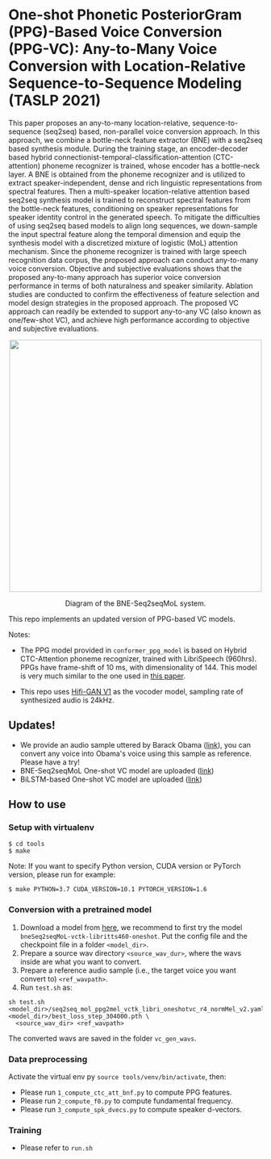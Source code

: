 # One-shot Phonetic PosteriorGram (PPG)-Based Voice Conversion (PPG-VC): Any-to-Many Voice Conversion with Location-Relative Sequence-to-Sequence Modeling (TASLP 2021)

This paper proposes an any-to-many location-relative, sequence-to-sequence (seq2seq) based, non-parallel voice conversion approach. In this approach, we combine a bottle-neck feature extractor (BNE) with a seq2seq based synthesis module. During the training stage, an encoder-decoder based hybrid connectionist-temporal-classification-attention (CTC-attention) phoneme recognizer is trained, whose encoder has a bottle-neck layer. A BNE is obtained from the phoneme recognizer and is utilized to extract speaker-independent, dense and rich linguistic representations from spectral features. Then a multi-speaker location-relative attention based seq2seq synthesis model is trained to reconstruct spectral features from the bottle-neck features, conditioning on speaker representations for speaker identity control in the generated speech. To mitigate the difficulties of using seq2seq based models to align long sequences, we down-sample the input spectral feature along the temporal dimension and equip the synthesis model with a discretized mixture of logistic (MoL) attention mechanism. Since the phoneme recognizer is trained with large speech recognition data corpus, the proposed approach can conduct any-to-many voice conversion. Objective and subjective evaluations shows that the proposed any-to-many approach has superior voice conversion performance in terms of both naturalness and speaker similarity. Ablation studies are conducted to confirm the effectiveness of feature selection and model design strategies in the proposed approach. The proposed VC approach can readily be extended to support any-to-any VC (also known as one/few-shot VC), and achieve high performance according to objective and subjective evaluations.

<p align="center">
	<img src='./figs/seq2seq_bnf2mel.png' width=500 >
</p>
<p align="center">
Diagram of the BNE-Seq2seqMoL system.
</p>


This repo implements an updated version of PPG-based VC models.

Notes:

- The PPG model provided in `conformer_ppg_model` is based on Hybrid CTC-Attention phoneme recognizer, trained with LibriSpeech (960hrs). PPGs have frame-shift of 10 ms, with dimensionality of 144. This model is very much similar to the one used in [this paper](https://arxiv.org/pdf/2011.05731v2.pdf).

- This repo uses [Hifi-GAN V1](https://github.com/jik876/hifi-gan) as the vocoder model, sampling rate of synthesized audio is 24kHz.

## Updates!
- We provide an audio sample uttered by Barack Obama ([link](https://drive.google.com/file/d/10Cgtw14UtVf2jTqKtR-C1y5bZqq6Ue7U/view?usp=sharing)), you can convert any voice into Obama's voice using this sample as reference. Please have a try!
- BNE-Seq2seqMoL One-shot VC model are uploaded ([link](https://drive.google.com/drive/folders/1JeFntg2ax9gX4POFbQwcS85eC9hyQ6W6?usp=sharing))
- BiLSTM-based One-shot VC model are uploaded ([link](https://drive.google.com/drive/folders/1JeFntg2ax9gX4POFbQwcS85eC9hyQ6W6?usp=sharing))


## How to use
### Setup with virtualenv
```
$ cd tools
$ make
```

Note: If you want to specify Python version, CUDA version or PyTorch version, please run for example:

```
$ make PYTHON=3.7 CUDA_VERSION=10.1 PYTORCH_VERSION=1.6
```

### Conversion with a pretrained model
1. Download a model from [here](https://drive.google.com/drive/folders/1JeFntg2ax9gX4POFbQwcS85eC9hyQ6W6?usp=sharing), we recommend to first try the model `bneSeq2seqMoL-vctk-libritts460-oneshot`. Put the config file and the checkpoint file in a folder `<model_dir>`.
2. Prepare a source wav directory `<source_wav_dur>`, where the wavs inside are what you want to convert.
3. Prepare a reference audio sample (i.e., the target voice you want convert to) `<ref_wavpath>`.
4. Run `test.sh` as:
```
sh test.sh <model_dir>/seq2seq_mol_ppg2mel_vctk_libri_oneshotvc_r4_normMel_v2.yaml <model_dir>/best_loss_step_304000.pth \
  <source_wav_dir> <ref_wavpath>
```
The converted wavs are saved in the folder `vc_gen_wavs`.

### Data preprocessing
Activate the virtual env py `source tools/venv/bin/activate`, then:
- Please run `1_compute_ctc_att_bnf.py` to compute PPG features.
- Please run `2_compute_f0.py` to compute fundamental frequency.
- Please run `3_compute_spk_dvecs.py` to compute speaker d-vectors.

### Training
- Please refer to `run.sh`
